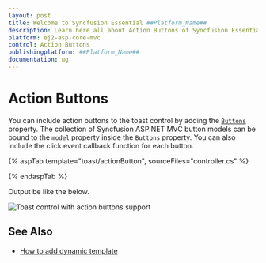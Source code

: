 ```yaml
---
layout: post
title: Welcome to Syncfusion Essential ##Platform_Name##
description: Learn here all about Action Buttons of Syncfusion Essential ##Platform_Name## widgets based on HTML5 and jQuery.
platform: ej2-asp-core-mvc
control: Action Buttons
publishingplatform: ##Platform_Name##
documentation: ug
---
```



# Action Buttons

You can include action buttons to the toast control by adding the [`Buttons`](https://help.syncfusion.com/cr/aspnetcore-js2/Syncfusion.EJ2.Notifications.Toast.html#Syncfusion_EJ2_Notifications_Toast_Buttons) property. The collection of Syncfusion ASP.NET MVC button models can be bound to the `model` property inside the `Buttons` property. You can also include the click event callback function for each button.

{% aspTab template="toast/actionButton", sourceFiles="controller.cs" %}

{% endaspTab %}

Output be like the below.

![Toast control with action buttons support](./images/toast-action.PNG)

## See Also

* [How to add dynamic template](./how-to/add-dynamic-template/)